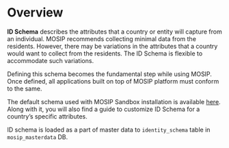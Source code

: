 # Overview

**ID Schema** describes the attributes that a country or entity will capture from an individual. MOSIP recommends collecting minimal data from the residents. However, there may be variations in the attributes that a country would want to collect from the residents. The ID Schema is flexible to accommodate such variations. 

Defining this schema becomes the fundamental step while using MOSIP. Once defined, all applications built on top of MOSIP platform must conform to the same.

The default schema used with MOSIP Sandbox installation is available [here](https://github.com/mosip/mosip-infra/blob/1.2.0-rc2/deployment/v3/mosip/kernel/masterdata/samples/idschema.json).
Along with it, you will also find a guide to customize ID Schema for a country’s specific attributes.

ID schema is loaded as a part of master data to `identity_schema` table in `mosip_masterdata` DB.
